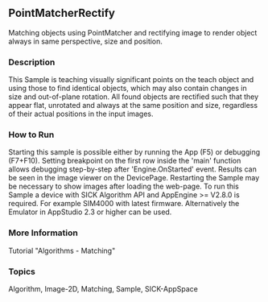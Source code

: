 ## PointMatcherRectify
Matching objects using PointMatcher and rectifying image to render object always in same perspective, size and position.
### Description
This Sample is teaching visually significant points on the teach object and using those to find identical objects, which may also contain changes in size and out-of-plane rotation.  All found objects are rectified such that they appear flat, unrotated and always at the same position and size, regardless of their actual positions in the input images.
### How to Run
Starting this sample is possible either by running the App (F5) or debugging (F7+F10). Setting breakpoint on the first row inside the 'main' function allows debugging step-by-step after 'Engine.OnStarted' event. Results can be seen in the image viewer on the DevicePage. Restarting the Sample may be necessary to show images after loading the web-page. To run this Sample a device with SICK Algorithm API and AppEngine >= V2.8.0 is required. For example SIM4000 with latest firmware. Alternatively the Emulator in AppStudio 2.3 or higher can be used.
### More Information
Tutorial "Algorithms - Matching"

### Topics
Algorithm, Image-2D, Matching, Sample, SICK-AppSpace
